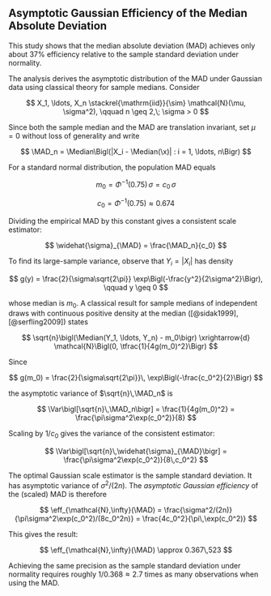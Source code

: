 ## Asymptotic Gaussian Efficiency of the Median Absolute Deviation

This study shows that the median absolute deviation (MAD) achieves only about $37\%$ efficiency relative to the sample standard deviation under normality.

The analysis derives the asymptotic distribution of the MAD under Gaussian data using classical theory for sample medians.
Consider

$$
X_1, \ldots, X_n \stackrel{\mathrm{iid}}{\sim} \mathcal{N}(\mu, \sigma^2), \qquad n \geq 2,\; \sigma > 0
$$  

Since both the sample median and the MAD are translation invariant, set $\mu = 0$ without loss of generality and write  

$$
\MAD_n = \Median\Bigl(|X_i - \Median(\x)| : i = 1, \ldots, n\Bigr)
$$  

For a standard normal distribution, the population MAD equals

$$
m_0 = \Phi^{-1}(0.75)\,\sigma = c_0\,\sigma
$$

$$
c_0 = \Phi^{-1}(0.75) \approx 0.674
$$  

Dividing the empirical MAD by this constant gives a consistent scale estimator:

$$
\widehat{\sigma}_{\MAD} = \frac{\MAD_n}{c_0}
$$  

To find its large-sample variance, observe that $Y_i = |X_i|$ has density

$$
g(y) = \frac{2}{\sigma\sqrt{2\pi}}
           \exp\Bigl(-\frac{y^2}{2\sigma^2}\Bigr), \qquad y \geq 0
$$  

whose median is $m_0$.
A classical result for sample medians of independent draws with continuous positive density at the median ([@sidak1999], [@serfling2009]) states  

$$
\sqrt{n}\bigl(\Median(Y_1, \ldots, Y_n) - m_0\bigr)
  \xrightarrow{d}
  \mathcal{N}\Bigl(0, \tfrac{1}{4g(m_0)^2}\Bigr)
$$  

Since

$$
g(m_0) = \frac{2}{\sigma\sqrt{2\pi}}\,
             \exp\Bigl(-\frac{c_0^2}{2}\Bigr)
$$  

the asymptotic variance of $\sqrt{n}\,\MAD_n$ is

$$
\Var\bigl[\sqrt{n}\,\MAD_n\bigr]
  = \frac{1}{4g(m_0)^2}
  = \frac{\pi\sigma^2\exp(c_0^2)}{8}
$$  

Scaling by $1/c_0$ gives the variance of the consistent estimator:

$$
\Var\bigl[\sqrt{n}\,\widehat{\sigma}_{\MAD}\bigr]
  = \frac{\pi\sigma^2\exp(c_0^2)}{8\,c_0^2}
$$  

The optimal Gaussian scale estimator is the sample standard deviation.
It has asymptotic variance of $\sigma^2/(2n)$.
The *asymptotic Gaussian efficiency* of the (scaled) MAD is therefore  

$$
\eff_{\mathcal{N},\infty}(\MAD)
  = \frac{\sigma^2/(2n)}{\pi\sigma^2\exp(c_0^2)/(8c_0^2n)}
  = \frac{4c_0^2}{\pi\,\exp(c_0^2)}
$$  

This gives the result:

$$
\eff_{\mathcal{N},\infty}(\MAD) \approx 0.367\,523
$$

Achieving the same precision as the sample standard deviation under normality requires roughly $1/0.368 \approx 2.7$ times as many observations when using the MAD.

